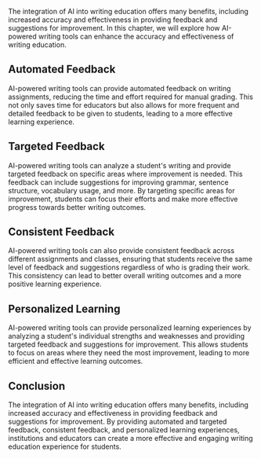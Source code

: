 

The integration of AI into writing education offers many benefits, including increased accuracy and effectiveness in providing feedback and suggestions for improvement. In this chapter, we will explore how AI-powered writing tools can enhance the accuracy and effectiveness of writing education.

Automated Feedback
------------------

AI-powered writing tools can provide automated feedback on writing assignments, reducing the time and effort required for manual grading. This not only saves time for educators but also allows for more frequent and detailed feedback to be given to students, leading to a more effective learning experience.

Targeted Feedback
-----------------

AI-powered writing tools can analyze a student's writing and provide targeted feedback on specific areas where improvement is needed. This feedback can include suggestions for improving grammar, sentence structure, vocabulary usage, and more. By targeting specific areas for improvement, students can focus their efforts and make more effective progress towards better writing outcomes.

Consistent Feedback
-------------------

AI-powered writing tools can also provide consistent feedback across different assignments and classes, ensuring that students receive the same level of feedback and suggestions regardless of who is grading their work. This consistency can lead to better overall writing outcomes and a more positive learning experience.

Personalized Learning
---------------------

AI-powered writing tools can provide personalized learning experiences by analyzing a student's individual strengths and weaknesses and providing targeted feedback and suggestions for improvement. This allows students to focus on areas where they need the most improvement, leading to more efficient and effective learning outcomes.

Conclusion
----------

The integration of AI into writing education offers many benefits, including increased accuracy and effectiveness in providing feedback and suggestions for improvement. By providing automated and targeted feedback, consistent feedback, and personalized learning experiences, institutions and educators can create a more effective and engaging writing education experience for students.
